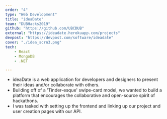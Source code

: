 ```yaml
---
order: "4"
type: "Web Development"
title: "ideaDate"
team: "DUBHacks2019"
github: "https://github.com/UBCDUB"
external: "https://ideadate.herokuapp.com/projects"
devpost: "https://devpost.com/software/ideadate"
cover: "./idea_scrn3.png"
tech:
    - React
    - MongoDB
    - .NET

---
```

* ideaDate is a web application for developers and designers to present their ideas and/or collaborate with others.
* Building off of a 'Tinder-esque' swipe-card model, we wanted to build a platform that encourages the collaborative and open-source spirit of hackathons.
* I was tasked with setting up the frontend and linking up our project and user creation pages with our API.
